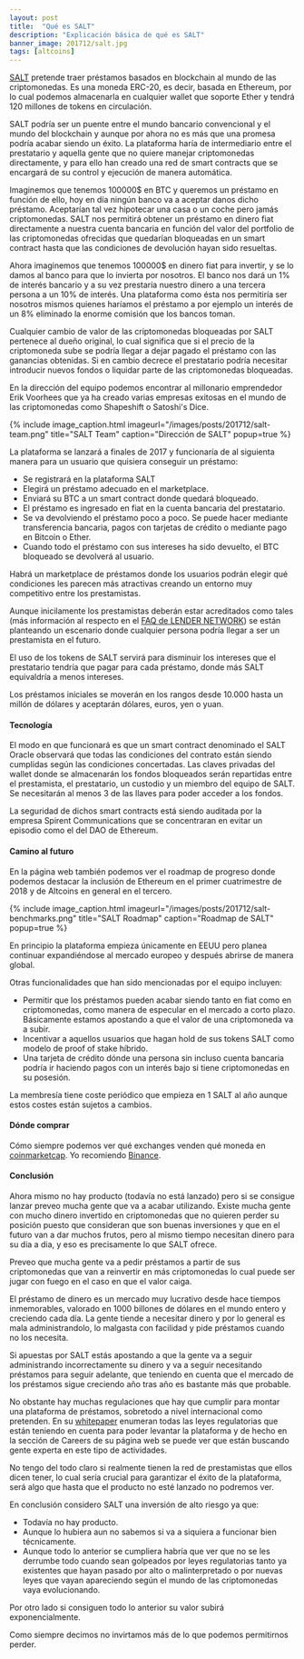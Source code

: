 ```yaml
---
layout: post
title:  "Qué es SALT"
description: "Explicación básica de qué es SALT"
banner_image: 201712/salt.jpg
tags: [altcoins]
---
```


[SALT](https://www.saltlending.com/) pretende traer préstamos basados en blockchain al mundo de las criptomonedas. Es una moneda ERC-20, es decir, basada en Ethereum, por lo cual podemos almacenarla en cualquier wallet que soporte Ether y tendrá 120 millones de tokens en circulación.

SALT podría ser un puente entre el mundo bancario convencional y el mundo del blockchain y aunque por ahora no es más que una promesa podría acabar siendo un éxito. La plataforma haría de intermediario entre el prestatario y aquella gente que no quiere manejar criptomonedas directamente, y para ello han creado una red de smart contracts que se encargará de su control y ejecución de manera automática. 

<!--more-->

Imaginemos que tenemos 100000$ en BTC y queremos un préstamo en función de ello, hoy en día ningún banco va a aceptar danos dicho préstamo. Aceptarían tal vez hipotecar una casa o un coche pero jamás criptomonedas. SALT nos permitirá obtener un préstamo en dinero fiat directamente a nuestra cuenta bancaria en función del valor del portfolio de las criptomonedas ofrecidas que quedarían bloqueadas en un smart contract hasta que las condiciones de devolución hayan sido resueltas.

Ahora imaginemos que tenemos 100000$ en dinero fiat para invertir, y se lo damos al banco para que lo invierta por nosotros. El banco nos dará un 1% de interés bancario y a su vez prestaría nuestro dinero a una tercera persona a un 10% de interés. Una plataforma como ésta nos permitiría ser nosotros mismos quienes haríamos el préstamo a por ejemplo un interés de un 8% eliminado la enorme comisión que los bancos toman.

Cualquier cambio de valor de las criptomonedas bloqueadas por SALT pertenece al dueño original, lo cual significa que si el precio de la criptomoneda sube se podría llegar a dejar pagado el préstamo con las ganancias obtenidas. Si en cambio decrece el prestatario podría necesitar introducir nuevos fondos o liquidar parte de las criptomonedas bloqueadas.

En la dirección del equipo podemos encontrar al millonario emprendedor Erik Voorhees que ya ha creado varias empresas exitosas en el mundo de las criptomonedas como Shapeshift o Satoshi's Dice.

{% include image_caption.html imageurl="/images/posts/201712/salt-team.png" title="SALT Team" caption="Dirección de SALT" popup=true %}

La plataforma se lanzará a finales de 2017 y funcionaría de al siguienta manera para un usuario que quisiera conseguir un préstamo:
* Se registrará en la plataforma SALT
* Elegirá un préstamo adecuado en el marketplace.
* Enviará su BTC a un smart contract donde quedará bloqueado.
* El préstamo es ingresado en fiat en la cuenta bancaria del prestatario.
* Se va devolviendo el préstamo poco a poco. Se puede hacer mediante transferencia bancaria, pagos con tarjetas de crédito o mediante pago en Bitcoin o Ether.
* Cuando todo el préstamo con sus intereses ha sido devuelto, el BTC bloqueado se devolverá al usuario.

Habrá un marketplace de préstamos donde los usuarios podrán elegir qué condiciones les parecen más atractivas creando un entorno muy competitivo entre los prestamistas.

Aunque inicilamente los prestamistas deberán estar acreditados como tales (más información al respecto en el [FAQ de LENDER NETWORK](https://saltlending.zendesk.com/hc/en-us/sections/115002565247-Lender-Network)) se están planteando un escenario donde cualquier persona podría llegar a ser un prestamista en el futuro.

El uso de los tokens de SALT servirá para disminuir los intereses que el prestatario tendría que pagar para cada préstamo, donde más SALT equivaldría a menos intereses.

Los préstamos iniciales se moverán en los rangos desde 10.000 hasta un millón de dólares y aceptarán dólares, euros, yen o yuan.

#### Tecnología

El modo en que funcionará es que un smart contract denominado el SALT Oracle observará que todas las condiciones del contrato están siendo cumplidas según las condiciones concertadas. Las claves privadas del wallet donde se almacenarán los fondos bloqueados serán repartidas entre el prestamista, el prestatario, un custodio y un miembro del equipo de SALT. Se necesitarán al menos 3 de las llaves para poder acceder a los fondos.

La seguridad de dichos smart contracts está siendo auditada por la empresa Spirent Communications que se concentraran en evitar un episodio como el del DAO de Ethereum.

#### Camino al futuro

En la página web también podemos ver el roadmap de progreso donde podemos destacar la inclusión de Ethereum en el primer cuatrimestre de 2018 y de Altcoins en general en el tercero.

{% include image_caption.html imageurl="/images/posts/201712/salt-benchmarks.png" title="SALT Roadmap" caption="Roadmap de SALT" popup=true %}

En principio la plataforma empieza únicamente en EEUU pero planea continuar expandiéndose al mercado europeo y después abrirse de manera global.

Otras funcionalidades que han sido mencionadas por el equipo incluyen:
* Permitir que los préstamos pueden acabar siendo tanto en fiat como en criptomonedas, como manera de especular en el mercado a corto plazo. Básicamente estamos apostando a que el valor de una criptomoneda va a subir.
* Incentivar a aquellos usuarios que hagan hold de sus tokens SALT como modelo de proof of stake híbrido.
* Una tarjeta de crédito dónde una persona sin incluso cuenta bancaria podría ir haciendo pagos con un interés bajo si tiene criptomonedas en su posesión.

La membresía tiene coste periódico que empieza en 1 SALT al año aunque estos costes están sujetos a cambios.

#### Dónde comprar

Cómo siempre podemos ver qué exchanges venden qué moneda en [coinmarketcap](https://coinmarketcap.com/currencies/salt/#markets). Yo recomiendo [Binance](https://www.binance.com/).

#### Conclusión

Ahora mismo no hay producto (todavía no está lanzado) pero si se consigue lanzar preveo mucha gente que va a acabar utilizando. Existe mucha gente con mucho dinero invertido en criptomonedas que no quieren perder su posición puesto que consideran que son buenas inversiones y que en el futuro van a dar muchos frutos, pero al mismo tiempo necesitan dinero para su dia a dia, y eso es precisamente lo que SALT ofrece.

Preveo que mucha gente va a pedir préstamos a partir de sus criptomonedas que van a reinvertir en más criptomonedas lo cual puede ser jugar con fuego en el caso en que el valor caiga.

El préstamo de dinero es un mercado muy lucrativo desde hace tiempos inmemorables, valorado en 1000 billones de dólares en el mundo entero y creciendo cada día. La gente tiende a necesitar dinero y por lo general es mala administrandolo, lo malgasta con facilidad y pide préstamos cuando no los necesita.

Si apuestas por SALT estás apostando a que la gente va a seguir administrando incorrectamente su dinero y va a seguir necesitando préstamos para seguir adelante, que teniendo en cuenta que el mercado de los préstamos sigue creciendo año tras año es bastante más que probable.

No obstante hay muchas regulaciones que hay que cumplir para montar una plataforma de préstamos, sobretodo a nivel internacional como pretenden. En su [whitepaper](https://membership.saltlending.com/files/abstract.pdf) enumeran todas las leyes regulatorias que están teniendo en cuenta para poder levantar la plataforma y de hecho en la sección de Careers de su página web se puede ver que están buscando gente experta en este tipo de actividades. 

No tengo del todo claro si realmente tienen la red de prestamistas que ellos dicen tener, lo cual sería crucial para garantizar el éxito de la plataforma, será algo que hasta que el producto no esté lanzado no podremos ver.

En conclusión considero SALT una inversión de alto riesgo ya que:

* Todavía no hay producto.
* Aunque lo hubiera aun no sabemos si va a siquiera a funcionar bien técnicamente.
* Aunque todo lo anterior se cumpliera habría que ver que no se les derrumbe todo cuando sean golpeados por leyes regulatorias tanto ya existentes que hayan pasado por alto o malinterpretado o por nuevas leyes que vayan apareciendo según el mundo de las criptomonedas vaya evolucionando.

Por otro lado si consiguen todo lo anterior su valor subirá exponencialmente.

Como siempre decimos no invirtamos más de lo que podemos permitirnos perder. 
